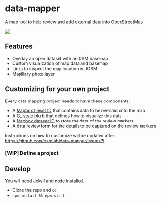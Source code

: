 # data-mapper
A map tool to help review and add external data into OpenStreetMap

![](https://cloud.githubusercontent.com/assets/126868/16585021/6925a510-42dc-11e6-8754-5cadb2bc3fef.gif)

## Features
- Overlay an open dataset with an OSM basemap
- Custom visualization of map data and basemap
- Links to inspect the map location in JOSM
- Mapillary photo layer

## Customizing for your own project
Every data mapping project needs to have these components:
- A [Mapbox tileset ID](https://www.mapbox.com/api-documentation/#uploads) that contains data to be overlaid onto the map
- A [GL style](https://www.mapbox.com/mapbox-gl-style-spec/) blurb that defines how to visualize this data
- A [Mapbox dataset ID](https://www.mapbox.com/api-documentation/#datasets) to store the data of the review markers
- A data review form for the details to be captured on the review markers

Instructions on how to customize will be updated after https://github.com/osmlab/data-mapper/issues/5

### [WIP] Define a project


## Develop
You will need Jekyll and node installed.
- Clone the repo and `cd`
- `npm install && npm start`
